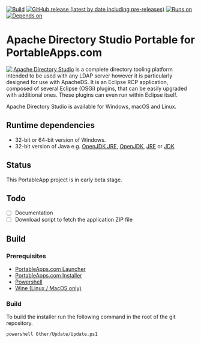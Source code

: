 [![Build](https://github.com/uroesch/ApacheDirectoryStudioPortable/workflows/build-package/badge.svg)](https://github.com/uroesch/ApacheDirectoryStudioPortable/actions?query=workflow%3Abuild-package)
[![GitHub release (latest by date including pre-releases)](https://img.shields.io/github/v/release/uroesch/ApacheDirectoryStudioPortable?include_prereleases)](https://github.com/uroesch/ApacheDirectoryStudioPortable/releases)
[![Runs on](https://img.shields.io/badge/runs%20on-Win64%20%26%20Win32-blue)](#runtime-dependencies)
[![Depends on](https://img.shields.io/badge/depends%20on-Java-blue)](#runtime-dependencies)

# Apache Directory Studio Portable for PortableApps.com

<img src="App/AppInfo/appicon_128.png" align=left>

[Apache Directory Studio](https://directory.apache.org/studio/) is a complete 
directory tooling platform intended to be used with any LDAP server however 
it is particularly designed for use with ApacheDS. It is an Eclipse RCP 
application, composed of several Eclipse (OSGi) plugins, that can be easily 
upgraded with additional ones. These plugins can even run within Eclipse itself.

Apache Directory Studio is available for Windows, macOS and Linux.

## Runtime dependencies
* 32-bit or 64-bit version of Windows.
* 32-bit version of Java e.g.
  [OpenJDK JRE](https://portableapps.com/apps/utilities/OpenJDKJRE),
  [OpenJDK](https://portableapps.com/apps/utilities/OpenJDK),
  [JRE](https://portableapps.com/apps/utilities/java_portable) or
  [JDK](https://portableapps.com/apps/utilities/jdkportable) 
  

## Status 
This PortableApp project is in early beta stage. 

## Todo
- [ ] Documentation
- [ ] Download script to fetch the application ZIP file

## Build

### Prerequisites

* [PortableApps.com Launcher](https://portableapps.com/apps/development/portableapps.com_launcher)
* [PortableApps.com Installer](https://portableapps.com/apps/development/portableapps.com_installer)
* [Powershell](https://docs.microsoft.com/en-us/powershell/scripting/install/installing-powershell-core-on-linux?view=powershell-7)
* [Wine (Linux / MacOS only)](https://www.winehq.org/)

### Build

To build the installer run the following command in the root of the git repository.

```
powershell Other/Update/Update.ps1
```
